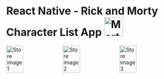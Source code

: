 # React Native - Rick and Morty Character List App <image src='/assets/just-morty.png' alt="Morty" height="50px" />




<div style="display:flex;">
<image src='/assets/1-store-phone.png' alt="Store image 1" width="30%" />
<image src='/assets/2-store-phone.png' alt="Store image 2" width="30%" />
<image src='/assets/3-store-phone.png' alt="Store image 3" width="30%"  />

</div>
